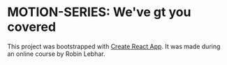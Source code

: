 # MOTION-SERIES: We've gt you covered

This project was bootstrapped with [Create React App](https://github.com/facebook/create-react-app).
It was made during an online course by Robin Lebhar.
